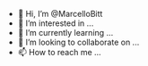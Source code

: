 - 👋 Hi, I’m @MarcelloBitt
- 👀 I’m interested in ...
- 🌱 I’m currently learning ...
- 💞️ I’m looking to collaborate on ...
- 📫 How to reach me ...

<!---
MarcelloBitt/MarcelloBitt is a ✨ special ✨ repository because its `README.md` (this file) appears on your GitHub profile.
You can click the Preview link to take a look at your changes.
--->
